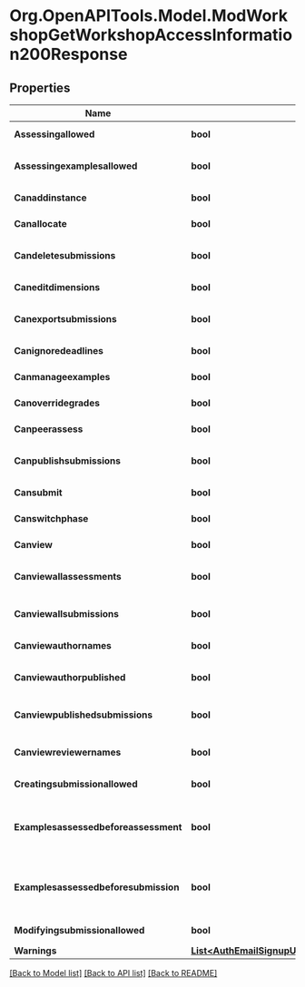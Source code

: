 # Org.OpenAPITools.Model.ModWorkshopGetWorkshopAccessInformation200Response

## Properties

Name | Type | Description | Notes
------------ | ------------- | ------------- | -------------
**Assessingallowed** | **bool** | Is the user allowed to create/edit his assessments? | [default to null]
**Assessingexamplesallowed** | **bool** | Are reviewers allowed to create/edit their assessments of the example submissions?. | [default to null]
**Canaddinstance** | **bool** | Whether the user has the capability mod/workshop:addinstance allowed. | [default to null]
**Canallocate** | **bool** | Whether the user has the capability mod/workshop:allocate allowed. | [default to null]
**Candeletesubmissions** | **bool** | Whether the user has the capability mod/workshop:deletesubmissions allowed. | [default to null]
**Caneditdimensions** | **bool** | Whether the user has the capability mod/workshop:editdimensions allowed. | [default to null]
**Canexportsubmissions** | **bool** | Whether the user has the capability mod/workshop:exportsubmissions allowed. | [default to null]
**Canignoredeadlines** | **bool** | Whether the user has the capability mod/workshop:ignoredeadlines allowed. | [default to null]
**Canmanageexamples** | **bool** | Whether the user has the capability mod/workshop:manageexamples allowed. | [default to null]
**Canoverridegrades** | **bool** | Whether the user has the capability mod/workshop:overridegrades allowed. | [default to null]
**Canpeerassess** | **bool** | Whether the user has the capability mod/workshop:peerassess allowed. | [default to null]
**Canpublishsubmissions** | **bool** | Whether the user has the capability mod/workshop:publishsubmissions allowed. | [default to null]
**Cansubmit** | **bool** | Whether the user has the capability mod/workshop:submit allowed. | [default to null]
**Canswitchphase** | **bool** | Whether the user has the capability mod/workshop:switchphase allowed. | [default to null]
**Canview** | **bool** | Whether the user has the capability mod/workshop:view allowed. | [default to null]
**Canviewallassessments** | **bool** | Whether the user has the capability mod/workshop:viewallassessments allowed. | [default to null]
**Canviewallsubmissions** | **bool** | Whether the user has the capability mod/workshop:viewallsubmissions allowed. | [default to null]
**Canviewauthornames** | **bool** | Whether the user has the capability mod/workshop:viewauthornames allowed. | [default to null]
**Canviewauthorpublished** | **bool** | Whether the user has the capability mod/workshop:viewauthorpublished allowed. | [default to null]
**Canviewpublishedsubmissions** | **bool** | Whether the user has the capability mod/workshop:viewpublishedsubmissions allowed. | [default to null]
**Canviewreviewernames** | **bool** | Whether the user has the capability mod/workshop:viewreviewernames allowed. | [default to null]
**Creatingsubmissionallowed** | **bool** | Is the given user allowed to create their submission? | [default to null]
**Examplesassessedbeforeassessment** | **bool** | Whether the given user has assessed all his required examples before assessment                 (always true if there are not examples to assessor not configured to check before assessment). | [default to null]
**Examplesassessedbeforesubmission** | **bool** | Whether the given user has assessed all his required examples before submission                 (always true if there are not examples to assess or not configured to check before submission). | [default to null]
**Modifyingsubmissionallowed** | **bool** | Is the user allowed to modify his existing submission? | [default to null]
**Warnings** | [**List&lt;AuthEmailSignupUser200ResponseWarningsInner&gt;**](AuthEmailSignupUser200ResponseWarningsInner.md) |  | [optional] 

[[Back to Model list]](../README.md#documentation-for-models) [[Back to API list]](../README.md#documentation-for-api-endpoints) [[Back to README]](../README.md)

